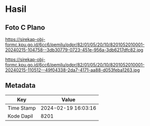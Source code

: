 # Hasil

## Foto C Plano

https://sirekap-obj-formc.kpu.go.id/6cc6/pemilu/pdpr/82/01/05/20/10/8201052010001-20240215-104758--3db30779-0723-451e-956a-3db6217dfc82.jpg

https://sirekap-obj-formc.kpu.go.id/6cc6/pemilu/pdpr/82/01/05/20/10/8201052010001-20240215-110512--49f04338-2da7-4171-aa88-d053feba1263.jpg


## Metadata

| Key        | Value               |
| ---------- | ------------------- |
| Time Stamp | 2024-02-19 16:03:16 |
| Kode Dapil | 8201                |



